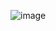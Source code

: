 ![image](https://github.com/Abiji-2020/DSA-Cracker/assets/145255212/b870e01e-ca29-4736-a1f0-ece2df693205)
